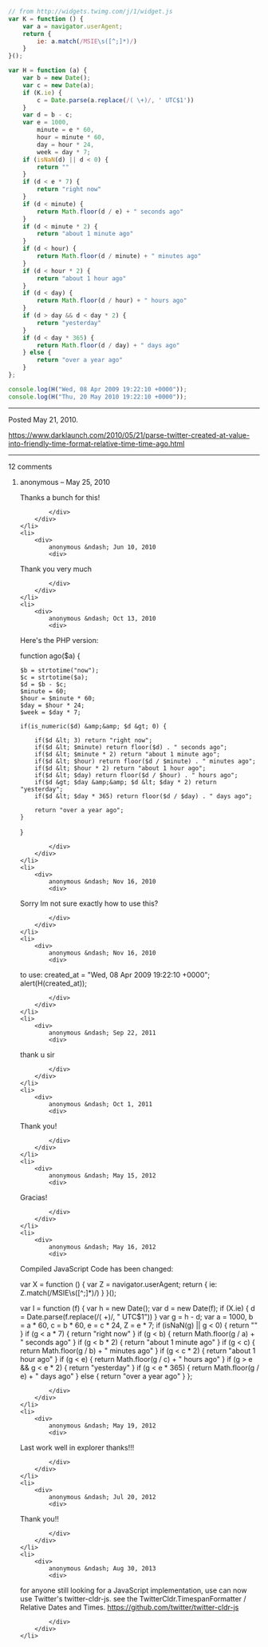 ```js
// from http://widgets.twimg.com/j/1/widget.js
var K = function () {
	var a = navigator.userAgent;
	return {
		ie: a.match(/MSIE\s([^;]*)/)
	}
}();

var H = function (a) {
	var b = new Date();
	var c = new Date(a);
	if (K.ie) {
		c = Date.parse(a.replace(/( \+)/, ' UTC$1'))
	}
	var d = b - c;
	var e = 1000,
		minute = e * 60,
		hour = minute * 60,
		day = hour * 24,
		week = day * 7;
	if (isNaN(d) || d < 0) {
		return ""
	}
	if (d < e * 7) {
		return "right now"
	}
	if (d < minute) {
		return Math.floor(d / e) + " seconds ago"
	}
	if (d < minute * 2) {
		return "about 1 minute ago"
	}
	if (d < hour) {
		return Math.floor(d / minute) + " minutes ago"
	}
	if (d < hour * 2) {
		return "about 1 hour ago"
	}
	if (d < day) {
		return Math.floor(d / hour) + " hours ago"
	}
	if (d > day && d < day * 2) {
		return "yesterday"
	}
	if (d < day * 365) {
		return Math.floor(d / day) + " days ago"
	} else {
		return "over a year ago"
	}
};

console.log(H("Wed, 08 Apr 2009 19:22:10 +0000"));
console.log(H("Thu, 20 May 2010 19:22:10 +0000"));
```

---

Posted May 21, 2010.

https://www.darklaunch.com/2010/05/21/parse-twitter-created-at-value-into-friendly-time-format-relative-time-time-ago.html

---

12 comments

<ol>
    <li>
        <div>
            anonymous &ndash; May 25, 2010
            <div>

Thanks a bunch for this!

            </div>
        </div>
    </li>
    <li>
        <div>
            anonymous &ndash; Jun 10, 2010
            <div>

Thank you very much

            </div>
        </div>
    </li>
    <li>
        <div>
            anonymous &ndash; Oct 13, 2010
            <div>

Here's the PHP version:

function ago($a) {
        
    $b = strtotime("now"); 
    $c = strtotime($a);
    $d = $b - $c;
    $minute = 60;
    $hour = $minute * 60;
    $day = $hour * 24;
    $week = $day * 7;
        
    if(is_numeric($d) &amp;&amp; $d &gt; 0) {
        
        if($d &lt; 3) return "right now";
        if($d &lt; $minute) return floor($d) . " seconds ago";
        if($d &lt; $minute * 2) return "about 1 minute ago";
        if($d &lt; $hour) return floor($d / $minute) . " minutes ago";
        if($d &lt; $hour * 2) return "about 1 hour ago";
        if($d &lt; $day) return floor($d / $hour) . " hours ago";
        if($d &gt; $day &amp;&amp; $d &lt; $day * 2) return "yesterday";
        if($d &lt; $day * 365) return floor($d / $day) . " days ago";
        
        return "over a year ago";
    }
}

            </div>
        </div>
    </li>
    <li>
        <div>
            anonymous &ndash; Nov 16, 2010
            <div>

Sorry Im not sure exactly how to use this?

            </div>
        </div>
    </li>
    <li>
        <div>
            anonymous &ndash; Nov 16, 2010
            <div>

to use:
created_at = "Wed, 08 Apr 2009 19:22:10 +0000";
alert(H(created_at));

            </div>
        </div>
    </li>
    <li>
        <div>
            anonymous &ndash; Sep 22, 2011
            <div>

thank u sir

            </div>
        </div>
    </li>
    <li>
        <div>
            anonymous &ndash; Oct 1, 2011
            <div>

Thank you!

            </div>
        </div>
    </li>
    <li>
        <div>
            anonymous &ndash; May 15, 2012
            <div>

Gracias!

            </div>
        </div>
    </li>
    <li>
        <div>
            anonymous &ndash; May 16, 2012
            <div>

Compiled JavaScript Code has been changed:

var X = function () {
    var Z = navigator.userAgent;
    return {
        ie: Z.match(/MSIE\s([^;]*)/)
    }
}();

var I = function (f) {
    var h = new Date();
    var d = new Date(f);
    if (X.ie) {
        d = Date.parse(f.replace(/( \+)/, " UTC$1"))
    }
    var g = h - d;
    var a = 1000,
        b = a * 60,
        c = b * 60,
        e = c * 24,
        Z = e * 7;
    if (isNaN(g) || g &lt; 0) {
        return ""
    }
    if (g &lt; a * 7) {
        return "right now"
    }
    if (g &lt; b) {
        return Math.floor(g / a) + " seconds ago"
    }
    if (g &lt; b * 2) {
        return "about 1 minute ago"
    }
    if (g &lt; c) {
        return Math.floor(g / b) + " minutes ago"
    }
    if (g &lt; c * 2) {
        return "about 1 hour ago"
    }
    if (g &lt; e) {
        return Math.floor(g / c) + " hours ago"
    }
    if (g &gt; e &amp;&amp; g &lt; e * 2) {
        return "yesterday"
    }
    if (g &lt; e * 365) {
        return Math.floor(g / e) + " days ago"
    } else {
        return "over a year ago"
    }
};

            </div>
        </div>
    </li>
    <li>
        <div>
            anonymous &ndash; May 19, 2012
            <div>

Last work well in explorer thanks!!!

            </div>
        </div>
    </li>
    <li>
        <div>
            anonymous &ndash; Jul 20, 2012
            <div>

Thank you!!

            </div>
        </div>
    </li>
    <li>
        <div>
            anonymous &ndash; Aug 30, 2013
            <div>

for anyone still looking for a JavaScript implementation, use can now use Twitter's twitter-cldr-js.
see the TwitterCldr.TimespanFormatter / Relative Dates and Times.
<a href="https://github.com/twitter/twitter-cldr-js">https://github.com/twitter/twitter-cldr-js</a>

            </div>
        </div>
    </li>
</ol>
